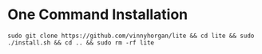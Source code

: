 # One Command Installation
```sudo git clone https://github.com/vinnyhorgan/lite && cd lite && sudo ./install.sh && cd .. && sudo rm -rf lite```
